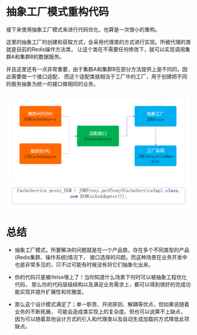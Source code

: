 # 抽象工厂模式重构代码
接下来使用抽象工厂模式来进行代码优化，也算是一次很小的重构。

这里的抽象工厂的创建和获取方式，会采用代理类的方式进行实现。所被代理的类就是目前的Redis操作方法类，
让这个类在不需要任何修改下，就可以实现调用集群A和集群B的数据服务。

并且这里还有一点非常重要，由于集群A和集群B在部分方法提供上是不同的，因此需要做一个接口适配，
而这个适配类就相当于工厂中的工厂，用于创建把不同的服务抽象为统一的接口做相同的业务。

![](../doc/itstack-demo-design-2-08.png)

# 总结
* 抽象工厂模式，所要解决的问题就是在一个产品族，存在多个不同类型的产品(Redis集群、操作系统)情况下，
  接口选择的问题。而这种场景在业务开发中也是非常多见的，只不过可能有时候没有将它们抽象化出来。
  
* 你的代码只是被ifelse埋上了！当你知道什么场景下何时可以被抽象工程优化代码，
  那么你的代码层级结构以及满足业务需求上，都可以得到很好的完成功能实现并提升扩展性和优雅度。
  
* 那么这个设计模式满足了；单一职责、开闭原则、解耦等优点，但如果说随着业务的不断拓展，
  可能会造成类实现上的复杂度。但也可以说算不上缺点，
  因为可以随着其他设计方式的引入和代理类以及自动生成加载的方式降低此项缺点。